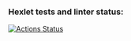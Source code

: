 ### Hexlet tests and linter status:
[![Actions Status](https://github.com/BejiitaOji/java-project-61/actions/workflows/hexlet-check.yml/badge.svg)](https://github.com/BejiitaOji/java-project-61/actions)